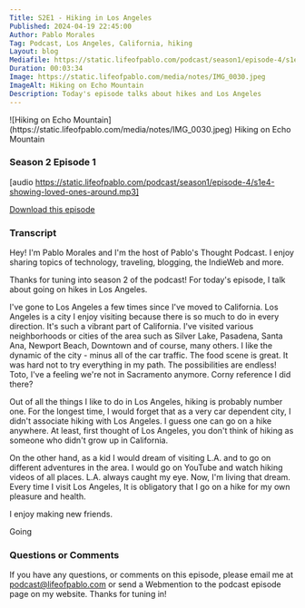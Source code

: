 ```yaml
---
Title: S2E1 - Hiking in Los Angeles
Published: 2024-04-19 22:45:00
Author: Pablo Morales
Tag: Podcast, Los Angeles, California, hiking
Layout: blog
Mediafile: https://static.lifeofpablo.com/podcast/season1/episode-4/s1e4-showing-loved-ones-around.mp3
Duration: 00:03:34
Image: https://static.lifeofpablo.com/media/notes/IMG_0030.jpeg
ImageAlt: Hiking on Echo Mountain
Description: Today's episode talks about hikes and Los Angeles
---
```

<div class="measure center" markdown="1">
![Hiking on Echo Mountain](https://static.lifeofpablo.com/media/notes/IMG_0030.jpeg)  
<caption>Hiking on Echo Mountain</caption>
</div >

###  Season 2 Episode 1


[audio https://static.lifeofpablo.com/podcast/season1/episode-4/s1e4-showing-loved-ones-around.mp3]

[Download this episode](https://static.lifeofpablo.com/podcast/season1/episode-4/s1e4-showing-loved-ones-around.mp3)

### Transcript
Hey! I'm Pablo Morales and I'm the host of Pablo's Thought Podcast. I enjoy sharing topics of technology, traveling, blogging, the IndieWeb and more. 

Thanks for tuning into season 2 of the podcast! For today's episode, I talk about going on hikes in Los Angeles.

I've gone to Los Angeles a few times since I've moved to California. Los Angeles is a city I enjoy visiting because there is so much to do in every direction. It's such a vibrant part of California. I've visited various neighborhoods or cities of the area such as Silver Lake, Pasadena, Santa Ana, Newport Beach, Downtown and of course, many others. I like the dynamic of the city - minus all of the car traffic. The food scene is great. It was hard not to try everything in my path. The possibilities are endless! Toto, I've a feeling we're not in Sacramento anymore. Corny reference I did there?

Out of all the things I like to do in Los Angeles, hiking is probably number one. For the longest time, I would forget that as a very car dependent city, I didn't associate hiking with Los Angeles. I guess one can go on a hike anywhere. At least, first thought of Los Angeles, you don't think of hiking as someone who didn't grow up in California.

On the other hand, as a kid I would dream of visiting L.A. and to go on different adventures in the area. I would go on YouTube and watch hiking videos of all places. L.A. always caught my eye. Now, I'm living that dream. Every time I visit Los Angeles, It is obligatory that I go on a hike for my own pleasure and health.


I enjoy making new friends.

Going 


### Questions or Comments

If you have any questions, or comments on this episode, please email me at podcast@lifeofpablo.com or send a Webmention to the podcast episode page on my website. Thanks for tuning in! 
